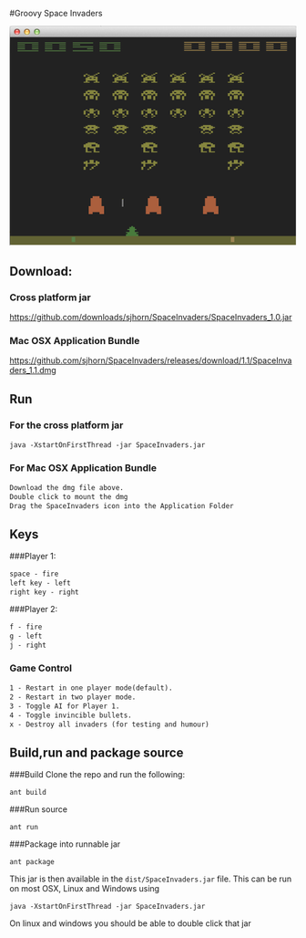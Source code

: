 #Groovy Space Invaders

![Groovy Space Invaders](https://github.com/sjhorn/SpaceInvaders/raw/master/gfx/GroovySpaceInvader.png)

## Download:

### Cross platform jar
<https://github.com/downloads/sjhorn/SpaceInvaders/SpaceInvaders_1.0.jar>

### Mac OSX Application Bundle
<https://github.com/sjhorn/SpaceInvaders/releases/download/1.1/SpaceInvaders_1.1.dmg>

## Run


### For the cross platform jar
````
java -XstartOnFirstThread -jar SpaceInvaders.jar
````

### For Mac OSX Application Bundle
```
Download the dmg file above.
Double click to mount the dmg
Drag the SpaceInvaders icon into the Application Folder
```

## Keys

###Player 1:

````
space - fire
left key - left
right key - right
````

###Player 2: 

````
f - fire
g - left 
j - right
````

### Game Control
````
1 - Restart in one player mode(default).
2 - Restart in two player mode.
3 - Toggle AI for Player 1.
4 - Toggle invincible bullets.
x - Destroy all invaders (for testing and humour)
````


## Build,run and package source

###Build
Clone the repo and run the following:
````
ant build
````

###Run source
````
ant run
````

###Package into runnable jar

````
ant package
````

This jar is then available in the `dist/SpaceInvaders.jar` file. This can be run on most OSX, Linux and Windows using
````
java -XstartOnFirstThread -jar SpaceInvaders.jar
````
On linux and windows you should be able to double click that jar

